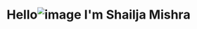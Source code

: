 # Hello![image](https://github.com/Shailja26code/Shailja26code/assets/159249950/58862dc3-a0eb-419e-9a99-75176cd2fa7d) I'm Shailja Mishra
